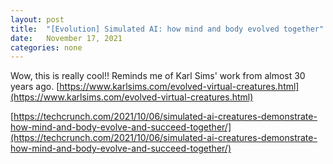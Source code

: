 ```yaml
---
layout: post
title:  "[Evolution] Simulated AI: how mind and body evolved together"
date:   November 17, 2021
categories: none
---
```


Wow, this is really cool!! Reminds me of Karl Sims' work from almost 30 years ago. [https://www.karlsims.com/evolved-virtual-creatures.html](https://www.karlsims.com/evolved-virtual-creatures.html)

[https://techcrunch.com/2021/10/06/simulated-ai-creatures-demonstrate-how-mind-and-body-evolve-and-succeed-together/](https://techcrunch.com/2021/10/06/simulated-ai-creatures-demonstrate-how-mind-and-body-evolve-and-succeed-together/)

 

